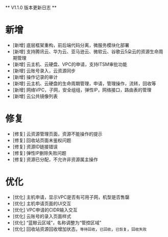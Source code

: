 ** V1.1.0 版本更新日志 **

# 新增
- [新增]  底层框架重构，前后端代码分离，微服务模块化部署
- [新增]  支持腾讯云、华为云、亚马逊云、微软云、谷歌云5朵云的资源生命周期管理
- [新增]  云主机、云硬盘、VPC的申请，支持ITSM审批功能
- [新增]  云账号录入，云资源同步
- [新增]  操作记录的审计
- [新增]  云主机、云硬盘的生命周期管理，申请，管理操作，流转，回收等
- [新增]  网络VPC，子网，安全组组，弹性IP，网络接口，路由表的管理
- [新增]  云公共镜像列表

# 修复
- [修复] 云资源管理页面，资源不能操作的提示
- [修复] 回收站页面未鉴权问题
- [修复] 资源ID链接错误
- [修复] 弹性IP删除失败问题
- [修复] 资源已分配，不允许非资源属主操作

# 优化
- [优化] 主机申请，显示VPC是否有可用子网，机型是否售罄
- [优化] 主机申请页面的UI交互
- [优化] VPC申请的CIDR输入交互
- [优化]  云账号的录入页面样式
- [优化] “蓝鲸云区域”，名称调整为“管控区域”
- [优化]  回收站资源回收增加状态，`等待回收`，`已回收`，`已恢复`，`回收失败`
